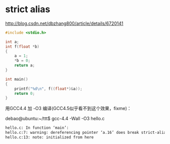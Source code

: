 # strict alias
http://blog.csdn.net/dbzhang800/article/details/6720141

```C
#include <stdio.h>

int a;
int f(float *b)
{
    a = 1;
    *b = 0;
    return a;
}
```

```C
int main()
{
    printf("%d\n", f((float*)&a));
    return 0;
}
```


用GCC4.4 加 -O3 编译(GCC4.5似乎看不到这个效果，fixme)：

debao@ubuntu:~/ttt$ gcc-4.4 -Wall -O3 hello.c

```bash
hello.c: In function ‘main’:
hello.c:7: warning: dereferencing pointer ‘a.16’ does break strict-aliasing rules
hello.c:13: note: initialized from here
```
